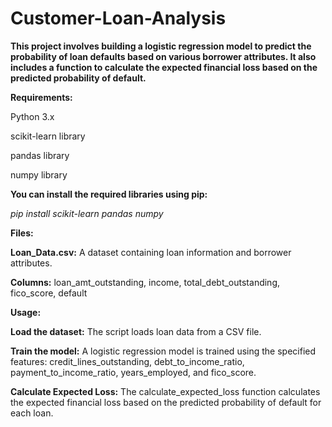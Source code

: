 # Customer-Loan-Analysis
**This project involves building a logistic regression model to predict the probability of loan defaults based on various borrower attributes. It also includes a function to calculate the expected financial loss based on the predicted probability of default.**

**Requirements:**

Python 3.x

scikit-learn library

pandas library

numpy library

**You can install the required libraries using pip:**

_pip install scikit-learn pandas numpy_

**Files:**

**Loan_Data.csv:** A dataset containing loan information and borrower attributes.

**Columns:** loan_amt_outstanding, income, total_debt_outstanding, fico_score, default

**Usage:**

**Load the dataset:** The script loads loan data from a CSV file.

**Train the model:** A logistic regression model is trained using the specified features: credit_lines_outstanding, debt_to_income_ratio, payment_to_income_ratio, years_employed, and fico_score.

**Calculate Expected Loss:** The calculate_expected_loss function calculates the expected financial loss based on the predicted probability of default for each loan.
